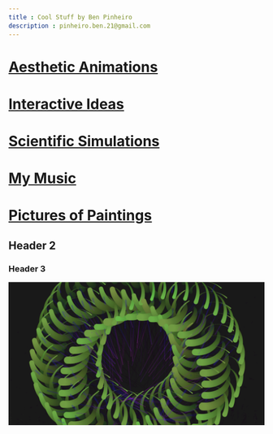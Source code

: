 ```yaml
---
title : Cool Stuff by Ben Pinheiro
description : pinheiro.ben.21@gmail.com
---
```


# [Aesthetic Animations](/Animations.md/)
# [Interactive Ideas]()
# [Scientific Simulations]()
# [My Music]()
# [Pictures of Paintings]()
## Header 2
### Header 3
![Image](/docs/assets/1.png)
